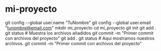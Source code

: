 # mi-proyecto
git config --global user.name "TuNombre"
git config --global user.email "tunombre@email.com"
mkdir mi_proyecto
cd mi_proyecto
git init
git add .
git status   # Muestra los archivos añadidos
git commit -m "Primer commit con archivos del proyecto"
git add .
git status   # Aqui mostramos nuestros archivos.
git commit -m "Primer commit con archivos del proyecto"
